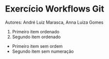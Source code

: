 # Exercício Workflows Git

Autores: André Luiz Marasca, Anna Luiza Gomes

1. Primeiro item ordenado
2. Segundo item ordenado
  - Primeiro item sem ordem
  - Segundo item sem numeração
